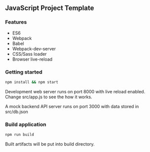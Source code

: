 ## JavaScript Project Template

### Features
* ES6
* Webpack
* Babel
* Webpack-dev-server
* CSS/Sass loader
* Browser live-reload

### Getting started
```bash
npm install && npm start
```

Development web server runs on port 8000 with live reload enabled. Change src/app.js to see the how it works.

A mock backend API server runs on port 3000 with data stored in src/db.json

### Build application
```bash
npm run build
```

Built artifacts will be put into build directory.
